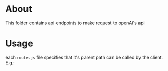# About
This folder contains api endpoints to make request to openAi's api

# Usage 
each `route.js` file specifies that it's parent path can be called by the client. E.g.: 



